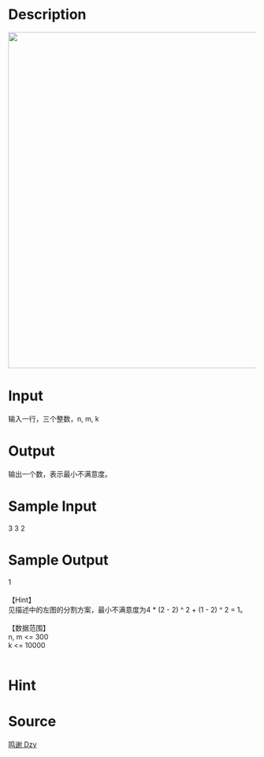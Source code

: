 
# Description

<div class="content"><p><img src="/source/bzoj/3810/img/aHR0cHM6Ly9seWRzeS5jb20vSnVkZ2VPbmxpbmUvdXBsb2FkLzIwMTQxMi_popjnm67mj4_ov7AucG5n.png" width="908" height="681" alt=""/></p>
<p></p></div>

# Input

<div class="content"><div>输入一行，三个整数，n, m, k</div>
<div></div>
<p></p></div>

# Output

<div class="content"><div>输出一个数，表示最小不满意度。</div>
<div></div></div>

# Sample Input

<div class="content"><span class="sampledata">3 3 2</span></div>

# Sample Output

<div class="content"><span class="sampledata">1<br/>
<br/>
【Hint】<br/>
见描述中的左图的分割方案，最小不满意度为4 * (2 - 2) ^ 2 + (1 - 2) ^ 2 = 1。<br/>
<br/>
【数据范围】<br/>
n, m &lt;= 300<br/>
k &lt;= 10000<br/>
<br/>
</span></div>

# Hint

<div class="content"><p></p></div>

# Source

<div class="content"><p><a href="problemset.php?search=鸣谢 Dzy">鸣谢 Dzy</a></p></div>

